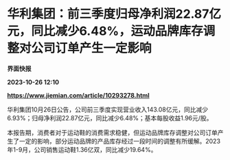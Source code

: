 # 华利集团：前三季度归母净利润22.87亿元，同比减少6.48%，运动品牌库存调整对公司订单产生一定影响
**界面快报**

**2023-10-26 12:10**

**https://www.jiemian.com/article/10293278.html**

华利集团10月26日公告，公司前三季度实现营业收入143.08亿元，同比减少6.93%；归母净利润22.87亿元，同比减少6.48%；基本每股收益1.96元/股。

本报告期，消费者对于运动鞋的消费需求稳健，但运动品牌库存调整对公司订单产生了一定的影响，部分运动品牌的产品库存经过一段时间的调整有所缓解。2023年1-9月，公司销售运动鞋1.36亿双，同比减少19.64%。